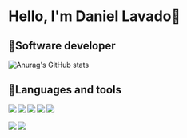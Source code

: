 <h1>Hello,
I'm Daniel Lavado👋
  <h2>📝Software developer</h2>
</h1>

![Anurag's GitHub stats](https://github-readme-stats.vercel.app/api?username=danielLavado09&show_icons=true&theme=radical)

<h2>🎯Languages and tools</h2>
<div> 

<img align="left" src="https://img.shields.io/badge/-JavaScript-F7DF1E?logo=javascript&logoColor=black&style=for-the-badge"/>
<img align="left" src="https://img.shields.io/badge/-HTML5-E34F26?logo=html5&logoColor=white&style=for-the-badge"/>
<img align="left" src="https://img.shields.io/badge/-CSS3-1572B6?logo=css3&logoColor=white&style=for-the-badge"/>
<img align="left" src="https://img.shields.io/badge/-Node.js-339933?logo=node.js&logoColor=white&style=for-the-badge"/>
<img align="left" src="https://img.shields.io/badge/-MongoDb-green?logo=mongodb&logoColor=white&style=for-the-badge"/>
  <br><br/>
<img align="left" src="https://img.shields.io/badge/-Java-white?logo=java&logoColor=ff0000&logoWidith=200&style=for-the-badge"/>
<img align="left" src="https://img.shields.io/badge/-PostgreSQL-4169E1?logo=postgresql&logoColor=white&style=for-the-badge"/>
  
</div>
